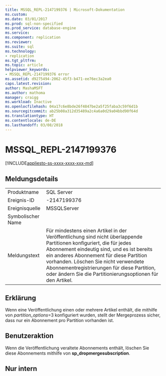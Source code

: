 ```yaml
---
title: MSSQL_REPL-2147199376 | Microsoft-Dokumentation
ms.custom: 
ms.date: 03/01/2017
ms.prod: sql-non-specified
ms.prod_service: database-engine
ms.service: 
ms.component: replication
ms.reviewer: 
ms.suite: sql
ms.technology:
- replication
ms.tgt_pltfrm: 
ms.topic: article
helpviewer_keywords:
- MSSQL_REPL-2147199376 error
ms.assetid: d9275494-2062-45f3-b471-ee76ec3a2ea0
caps.latest.revision: 
author: MashaMSFT
ms.author: mathoma
manager: craigg
ms.workload: Inactive
ms.openlocfilehash: 04a17c6e8bde26f4847be2a5f25faba3c59f6d1b
ms.sourcegitcommit: ab25b08a312d35489a2c4a6a0d29a04bbd90f64d
ms.translationtype: HT
ms.contentlocale: de-DE
ms.lasthandoff: 03/08/2018
---
```

# <a name="mssqlrepl-2147199376"></a>MSSQL_REPL-2147199376
[!INCLUDE[appliesto-ss-xxxx-xxxx-xxx-md](../../includes/appliesto-ss-xxxx-xxxx-xxx-md.md)]
    
## <a name="message-details"></a>Meldungsdetails  
  
|||  
|-|-|  
|Produktname|SQL Server|  
|Ereignis-ID|-2147199376|  
|Ereignisquelle|MSSQLServer|  
|Symbolischer Name||  
|Meldungstext|Für mindestens einen Artikel in der Veröffentlichung sind nicht überlappende Partitionen konfiguriert, die für jedes Abonnement eindeutig sind, und es ist bereits ein anderes Abonnement für diese Partition vorhanden. Löschen Sie nicht verwendete Abonnementregistrierungen für diese Partition, oder ändern Sie die Partitionierungsoptionen für den Artikel.|  
  
## <a name="explanation"></a>Erklärung  
 Wenn eine Veröffentlichung einen oder mehrere Artikel enthält, die mithilfe von *partition_options*=3 konfiguriert wurden, stellt der Mergeprozess sicher, dass nur ein Abonnement pro Partition vorhanden ist.  
  
## <a name="user-action"></a>Benutzeraktion  
 Wenn die Veröffentlichung veraltete Abonnements enthält, löschen Sie diese Abonnements mithilfe von **sp_dropmergesubscription**.  
  
## <a name="internal-only"></a>Nur intern  
  
